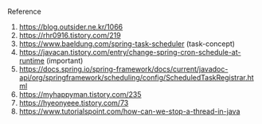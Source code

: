 Reference
1. https://blog.outsider.ne.kr/1066
2. https://rhr0916.tistory.com/219
3. https://www.baeldung.com/spring-task-scheduler (task-concept)
4. https://javacan.tistory.com/entry/change-spring-cron-schedule-at-runtime (important)
5. https://docs.spring.io/spring-framework/docs/current/javadoc-api/org/springframework/scheduling/config/ScheduledTaskRegistrar.html
6. https://myhappyman.tistory.com/235
7. https://hyeonyeee.tistory.com/73
8. https://www.tutorialspoint.com/how-can-we-stop-a-thread-in-java
